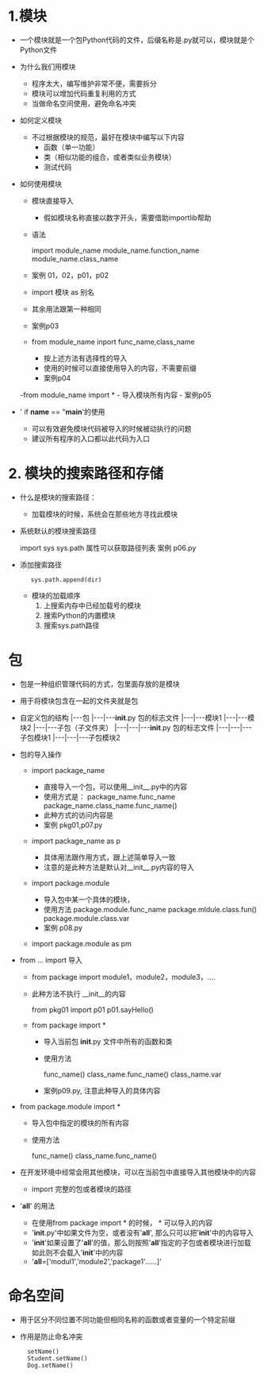 # 1.模块
- 一个模块就是一个包Python代码的文件，后缀名称是.py就可以，模块就是个Python文件
- 为什么我们用模块
    - 程序太大，编写维护非常不便，需要拆分
    - 模块可以增加代码重复利用的方式
    - 当做命名空间使用，避免命名冲突
- 如何定义模块
    - 不过根据模块的规范，最好在模块中编写以下内容
        - 函数（单一功能）
        - 类（相似功能的组合，或者类似业务模块）
        - 测试代码
        
- 如何使用模块
    - 模块直接导入
        - 假如模块名称直接以数字开头，需要借助importlib帮助
    - 语法
    
        import module_name
        module_name.function_name
        module_name.class_name
    - 案例 01，02，p01，p02
    - import 模块 as 别名
    - 其余用法跟第一种相同
    - 案例p03
    
    - from module_name inport func_name,class_name
        - 按上述方法有选择性的导入
        - 使用的时候可以直接使用导入的内容，不需要前缀
        - 案例p04
        
    -from module_name import *
        - 导入模块所有内容
        - 案例p05
- ' if __name__ == "__main__'的使用
    - 可以有效避免模块代码被导入的时候被动执行的问题
    - 建议所有程序的入口都以此代码为入口
    
# 2. 模块的搜索路径和存储
- 什么是模块的搜索路径：
    - 加载模块的时候，系统会在那些地方寻找此模块
- 系统默认的模块搜索路径
    
    import sys
    sys.path 属性可以获取路径列表
    案例 p06.py
- 添加搜索路径

         sys.path.append(dir)
    - 模块的加载顺序
        1. 上搜索内存中已经加载号的模块
        2. 搜索Python的内置模块
        3. 搜索sys.path路径
        
        
# 包
- 包是一种组织管理代码的方式，包里面存放的是模块
- 用于将模块包含在一起的文件夹就是包
- 自定义包的结构
      |---包
      |---|---__init__.py   包的标志文件
      |---|---模块1
      |---|---模块2
      |---|---子包（子文件夹）
      |---|---|---__init__.py  包的标志文件
      |---|---|---子包模块1
      |---|---|---子包模块2
      
      
- 包的导入操作
    - import package_name
        - 直接导入一个包，可以使用__init__.py中的内容
        - 使用方式是：
                 package_name.func_name
                 package_name.class_name.func_name()
        - 此种方式的访问内容是
        - 案例 pkg01,p07.py
    - import package_name as p
        - 具体用法跟作用方式，跟上述简单导入一致
        - 注意的是此种方法是默认对__init__.py内容的导入
        
    - import package.module
        - 导入包中某一个具体的模块，
        - 使用方法
                package.module.func_name
                package.mldule.class.fun()
                package.module.class.var
        - 案例 p08.py
        
    - import package.module as pm
    
- from ... import 导入
    - from package import module1，module2，module3，....
    - 此种方法不执行 __init__的内容
    
        from pkg01 import p01
        p01.sayHello()
    - from package import *
        - 导入当前包 __init__.py 文件中所有的函数和类
        - 使用方法
        
            func_name()
            class_name.func_name()
            class_name.var
            
        - 案例p09.py, 注意此种导入的具体内容
        
- from package.module import *
    - 导入包中指定的模块的所有内容
    - 使用方法
    
        func_name()
        class_name.func_name()
     
- 在开发环境中经常会用其他模块，可以在当前包中直接导入其他模块中的内容
    - import 完整的包或者模块的路径
    
- '__all__' 的用法
    - 在使用from package import * 的时候， * 可以导入的内容
    - '__init__.py'中如果文件为空，或者没有'__all__', 那么只可以把'__init__'中的内容导入
    - '__init__'如果设置了'__all__'的值，那么则按照'__all__'指定的子包或者模块进行加载
    如此则不会载入'__init__'中的内容
    - '__all__=['modul1','module2','package1'......]'
       
# 命名空间
- 用于区分不同位置不同功能但相同名称的函数或者变量的一个特定前缀
- 作用是防止命名冲突

        setName()
        Student.setName()
        Dog.setName()